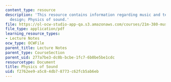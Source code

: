 ```yaml
---
content_type: resource
description: 'This resource contains information regarding music and technology: Sound
  design; Physics of sound.'
file: https://ol-ocw-studio-app-qa.s3.amazonaws.com/courses/21m-380-music-and-technology-sound-design-spring-2016/f2762ee9a5c84db78773c62fcb5ab6eb_MIT21M_380S16_Lec05.pdf
file_type: application/pdf
learning_resource_types:
- Lecture Notes
ocw_type: OCWFile
parent_title: Lecture Notes
parent_type: CourseSection
parent_uid: 277a7be3-dc0b-bcbe-1fc7-6b0be5be1cdc
resourcetype: Document
title: Physics of Sound
uid: f2762ee9-a5c8-4db7-8773-c62fcb5ab6eb
---
```


